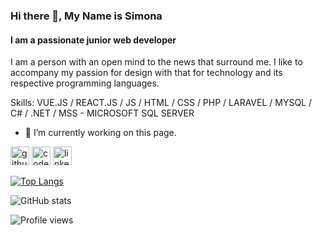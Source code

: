 ### Hi there 👋, My Name is Simona
#### I am a passionate junior web developer
I am a person with an open mind to the news that surround me. I like to accompany my passion for design with that for technology and its respective programming languages.

Skills: VUE.JS / REACT.JS / JS / HTML / CSS / PHP / LARAVEL / MYSQL / C# / .NET / MSS - MICROSOFT SQL SERVER

- 🔭 I’m currently working on this page. 


[<img src='https://cdn.jsdelivr.net/npm/simple-icons@3.0.1/icons/github.svg' alt='github' height='30'>](https://github.com/SimonaRoxanaNegri)  [<img src='https://cdn.jsdelivr.net/npm/simple-icons@3.0.1/icons/codepen.svg' alt='codepen' height='30'>](https://codepen.io/SimonaRoxanaNegri)  [<img src='https://cdn.jsdelivr.net/npm/simple-icons@3.0.1/icons/linkedin.svg' alt='linkedin' height='30'>](https://www.linkedin.com/in/simona-roxana-negri/)  

[![Top Langs](https://github-readme-stats.vercel.app/api/top-langs/?username=SimonaRoxanaNegri)](https://github.com/anuraghazra/github-readme-stats)

![GitHub stats](https://github-readme-stats.vercel.app/api?username=SimonaRoxanaNegri&show_icons=true)  

![Profile views](https://gpvc.arturio.dev/SimonaRoxanaNegri)  
